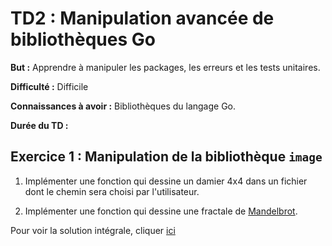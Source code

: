 # TD2 : Manipulation avancée de bibliothèques Go

__But :__ Apprendre à manipuler les packages, les erreurs et les tests unitaires. 

__Difficulté :__ Difficile

__Connaissances à avoir :__ Bibliothèques du langage Go.

__Durée du TD :__ 

## Exercice 1 : Manipulation de la bibliothèque `image`

1. Implémenter une fonction qui dessine un damier 4x4 dans un fichier dont le chemin sera choisi par l'utilisateur. 

2. Implémenter une fonction qui dessine une fractale de [Mandelbrot](http://sdz.tdct.org/sdz/dessiner-la-fractale-de-mandelbrot.html). 

Pour voir la solution intégrale, cliquer [ici](exo3.1/solution_exo3.1.md)